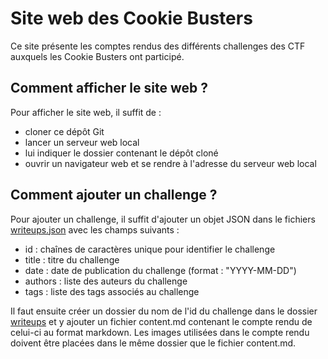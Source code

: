 # Site web des Cookie Busters

Ce site présente les comptes rendus des différents challenges des CTF auxquels les Cookie Busters ont participé.


## Comment afficher le site web ?

Pour afficher le site web, il suffit de :
 - cloner ce dépôt Git
 - lancer un serveur web local
 - lui indiquer le dossier contenant le dépôt cloné
 - ouvrir un navigateur web et se rendre à l'adresse du serveur web local


## Comment ajouter un challenge ?

Pour ajouter un challenge, il suffit d'ajouter un objet JSON dans le fichiers [writeups.json](writeups.json) avec les champs suivants :
 - id : chaînes de caractères unique pour identifier le challenge
 - title : titre du challenge
 - date : date de publication du challenge (format : "YYYY-MM-DD")
 - authors : liste des auteurs du challenge
 - tags : liste des tags associés au challenge

Il faut ensuite créer un dossier du nom de l'id du challenge dans le dossier [writeups](writeups) et y ajouter un fichier content.md contenant le compte rendu de celui-ci au format markdown. Les images utilisées dans le compte rendu doivent être placées dans le même dossier que le fichier content.md.